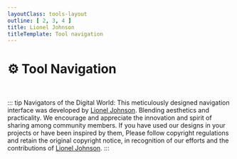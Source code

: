 ```yaml
---
layoutClass: tools-layout
outline: [ 2, 3, 4 ]
title: Lionel Johnson
titleTemplate: Tool navigation
---
```


<script setup>
import { NAV_DATA } from './data'
</script>
<style src="./index.scss"></style>

# ⚙️ Tool Navigation

<MNavLinks v-for="{title, items} in NAV_DATA" :title="title" :items="items"></MNavLinks>

<br/>

::: tip
Navigators of the Digital World: This meticulously designed navigation interface was developed by [Lionel Johnson](https://github.com/FairylandTech).
Blending aesthetics and practicality. We encourage and appreciate the innovation and spirit of sharing among community members.
If you have used our designs in your projects or have been inspired by them,
Please follow copyright regulations and retain the original copyright notice,
in recognition of our efforts and the contributions of [Lionel Johnson](https://github.com/FairylandTech).
:::
